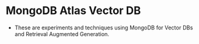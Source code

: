 # MongoDB Atlas Vector DB
* These are experiments and techniques using MongoDB for Vector DBs and Retrieval Augmented Generation.
